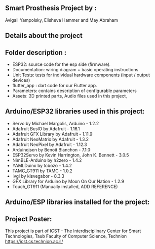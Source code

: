 ## Smart Prosthesis Project by :
Avigail Yampolsky, Elisheva Hammer and May Abraham
  
## Details about the project
 
## Folder description :
* ESP32: source code for the esp side (firmware).
* Documentation: wiring diagram + basic operating instructions
* Unit Tests: tests for individual hardware components (input / output devices)
* flutter_app : dart code for our Flutter app.
* Parameters: contains description of configurable parameters 
* Assets: 3D printed parts, Audio files used in this project, 

## Arduino/ESP32 libraries used in this project:
* Servo by Michael Margolis, Arduino - 1.2.2
* Adafruit BusIO by Adafruit - 1.16.1
* Adafruit GFX Library by Adafruit - 1.11.9
* Adafruit NeoMatrix by Adafruit - 1.3.2
* Adafruit NeoPixel by Adafruit - 1.12.3
* Arduinojson by Benoit Blanchon - 7.1.0
* ESP32Servo by Kevin Harrington, John K. Bennett - 3.0.5
* NimBLE-Arduino by h2zero - 1.4.2
* YAMLDuino by tobozo - 1.4.2
* TAMC_GT911 by TAMC - 1.0.2
* Ivgl by kisvegabor - 8.3.3
* GFX Library for Arduino by Moon On Our Nation - 1.2.9
* Touch_GT911 (Manually installed, ADD REFERENCE)


## Arduino/ESP libraries installed for the project:




## Project Poster:
 
This project is part of ICST - The Interdisciplinary Center for Smart Technologies, Taub Faculty of Computer Science, Technion
https://icst.cs.technion.ac.il/
